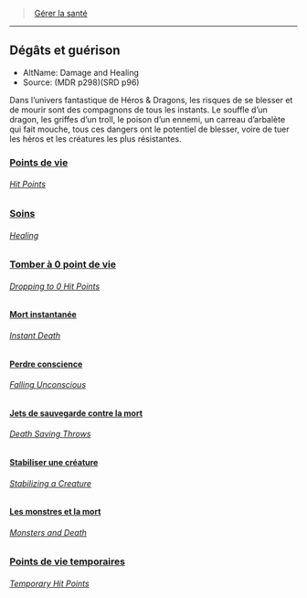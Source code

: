 ﻿---
!Items
Id: damage_healing_hd.md#dégâts-et-guérison-
RootId: damage_healing_hd.md
ParentLink: manage_health_hd.md
Name: 'Dégâts et guérison '
ParentName: Gérer la santé
NameLevel: 2
AltName: Damage and Healing
Source: (MDR p298)(SRD p96)
Attributes:
  ParentNameLink: '[Gérer la santé](hd_manage_health.md)'
  Markdown: >+
    >  <!--ParentNameLink-->[Gérer la santé](hd_manage_health.md)<!--/ParentNameLink-->


    ---



    ## <!--Name-->Dégâts et guérison <!--/Name-->


    - AltName: <!--AltName-->Damage and Healing<!--/AltName-->

    - Source: <!--Source-->(MDR p298)(SRD p96)<!--/Source-->


    Dans l’univers fantastique de Héros & Dragons, les risques de se blesser et de mourir sont des compagnons de tous les instants. Le souffle d’un dragon, les griffes d’un troll, le poison d’un ennemi, un carreau d’arbalète qui fait mouche, tous ces dangers ont le potentiel de blesser, voire de tuer les héros et les créatures les plus résistantes.

  Name: 'Dégâts et guérison '
  AltName: Damage and Healing
  Source: (MDR p298)(SRD p96)
AttributesDictionary: >+
  ParentNameLink: '[Gérer la santé](hd_manage_health.md)'

  Markdown: >+

    >  <!--ParentNameLink-->[Gérer la santé](hd_manage_health.md)<!--/ParentNameLink-->





    ---







    ## <!--Name-->Dégâts et guérison <!--/Name-->





    - AltName: <!--AltName-->Damage and Healing<!--/AltName-->



    - Source: <!--Source-->(MDR p298)(SRD p96)<!--/Source-->





    Dans l’univers fantastique de Héros & Dragons, les risques de se blesser et de mourir sont des compagnons de tous les instants. Le souffle d’un dragon, les griffes d’un troll, le poison d’un ennemi, un carreau d’arbalète qui fait mouche, tous ces dangers ont le potentiel de blesser, voire de tuer les héros et les créatures les plus résistantes.



  Name: 'Dégâts et guérison '

  AltName: Damage and Healing

  Source: (MDR p298)(SRD p96)

---
>  [Gérer la santé](hd_manage_health.md)

---


## Dégâts et guérison 

- AltName: Damage and Healing
- Source: (MDR p298)(SRD p96)

Dans l’univers fantastique de Héros & Dragons, les risques de se blesser et de mourir sont des compagnons de tous les instants. Le souffle d’un dragon, les griffes d’un troll, le poison d’un ennemi, un carreau d’arbalète qui fait mouche, tous ces dangers ont le potentiel de blesser, voire de tuer les héros et les créatures les plus résistantes.



### [Points de vie](hd_damage_healing_points_de_vie.md)

###### _[Hit Points](hd_damage_healing_points_de_vie.md)_



### [Soins](hd_damage_healing_soins.md)

###### _[Healing](hd_damage_healing_soins.md)_



### [Tomber à 0 point de vie](hd_damage_healing_tomber_a_0_point_de_vie.md)

###### _[Dropping to 0 Hit Points](hd_damage_healing_tomber_a_0_point_de_vie.md)_



#### [Mort instantanée](hd_damage_healing_mort_instantanee.md)

###### _[Instant Death](hd_damage_healing_mort_instantanee.md)_



#### [Perdre conscience](hd_damage_healing_perdre_conscience.md)

###### _[Falling Unconscious](hd_damage_healing_perdre_conscience.md)_



#### [Jets de sauvegarde contre la mort](hd_damage_healing_jets_de_sauvegarde_contre_la_mort.md)

###### _[Death Saving Throws](hd_damage_healing_jets_de_sauvegarde_contre_la_mort.md)_



#### [Stabiliser une créature](hd_damage_healing_stabiliser_une_creature.md)

###### _[Stabilizing a Creature](hd_damage_healing_stabiliser_une_creature.md)_



#### [Les monstres et la mort](hd_damage_healing_les_monstres_et_la_mort.md)

###### _[Monsters and Death](hd_damage_healing_les_monstres_et_la_mort.md)_



### [Points de vie temporaires](hd_damage_healing_points_de_vie_temporaires.md)

###### _[Temporary Hit Points](hd_damage_healing_points_de_vie_temporaires.md)_

